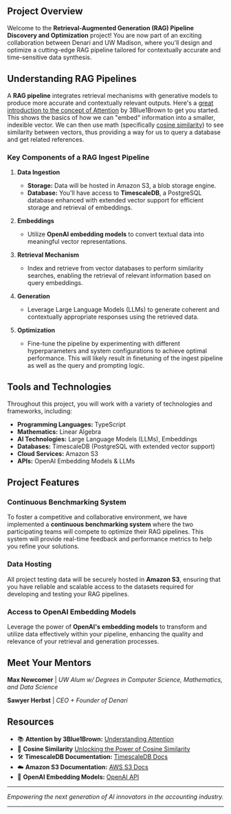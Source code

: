 ## Project Overview

Welcome to the **Retrieval-Augmented Generation (RAG) Pipeline Discovery and Optimization** project! You are now part of an exciting collaboration between Denari and UW Madison, where you'll design and optimize a cutting-edge RAG pipeline tailored for contextually accurate and time-sensitive data synthesis.

## Understanding RAG Pipelines

A **RAG pipeline** integrates retrieval mechanisms with generative models to produce more accurate and contextually relevant outputs. Here's a [great introduction to the concept of Attention](https://www.3blue1brown.com/lessons/attention) by 3Blue1Brown to get you started. This shows the basics of how we can "embed" information into a smaller, indexible vector. We can then use math (specifically [cosine similarity](https://medium.com/@arjunprakash027/understanding-cosine-similarity-a-key-concept-in-data-science-72a0fcc57599)) to see similarity between vectors, thus providing a way for us to query a database and get related references. 

### Key Components of a RAG Ingest Pipeline

1. **Data Ingestion**
   - **Storage:** Data will be hosted in Amazon S3, a blob storage engine.
   - **Database:** You'll have access to **TimescaleDB**, a PostgreSQL database enhanced with extended vector support for efficient storage and retrieval of embeddings.

2. **Embeddings**
   - Utilize **OpenAI embedding models** to convert textual data into meaningful vector representations.

3. **Retrieval Mechanism**
   - Index and retrieve from vector databases to perform similarity searches, enabling the retrieval of relevant information based on query embeddings.

4. **Generation**
   - Leverage Large Language Models (LLMs) to generate coherent and contextually appropriate responses using the retrieved data.

5. **Optimization**
   - Fine-tune the pipeline by experimenting with different hyperparameters and system configurations to achieve optimal performance. This will likely result in finetuning of the ingest pipeline as well as the query and prompting logic.

## Tools and Technologies

Throughout this project, you will work with a variety of technologies and frameworks, including:

- **Programming Languages:** TypeScript
- **Mathematics:** Linear Algebra
- **AI Technologies:** Large Language Models (LLMs), Embeddings
- **Databases:** TimescaleDB (PostgreSQL with extended vector support)
- **Cloud Services:** Amazon S3
- **APIs:** OpenAI Embedding Models & LLMs

## Project Features

### Continuous Benchmarking System

To foster a competitive and collaborative environment, we have implemented a **continuous benchmarking system** where the two participating teams will compete to optimize their RAG pipelines. This system will provide real-time feedback and performance metrics to help you refine your solutions.

### Data Hosting

All project testing data will be securely hosted in **Amazon S3**, ensuring that you have reliable and scalable access to the datasets required for developing and testing your RAG pipelines.

### Access to OpenAI Embedding Models

Leverage the power of **OpenAI's embedding models** to transform and utilize data effectively within your pipeline, enhancing the quality and relevance of your retrieval and generation processes.

## Meet Your Mentors

**Max Newcomer** | *UW Alum w/ Degrees in Computer Science, Mathematics, and Data Science*

**Sawyer Herbst** | *CEO + Founder of Denari*

## Resources

- 📚 **Attention by 3Blue1Brown:** [Understanding Attention](https://www.3blue1brown.com/lessons/attention)
- 👾 **Cosine Similarity** [Unlocking the Power of Cosine Similarity](https://medium.com/@arjunprakash027/understanding-cosine-similarity-a-key-concept-in-data-science-72a0fcc57599)
- 🛠️ **TimescaleDB Documentation:** [TimescaleDB Docs](https://docs.timescale.com/)
- ☁️ **Amazon S3 Documentation:** [AWS S3 Docs](https://aws.amazon.com/s3/)
- 🤖 **OpenAI Embedding Models:** [OpenAI API](https://beta.openai.com/docs/api-reference/embeddings)

---

*Empowering the next generation of AI innovators in the accounting industry.*

---
